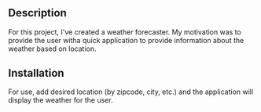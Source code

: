 # <Weather Forecaster>

## Description

For this project, I've created a weather forecaster. My motivation was to provide the user witha quick application to provide information about the weather based on location. 


## Installation

For use, add desired location (by zipcode, city, etc.) and the application will display the weather for the user. 



